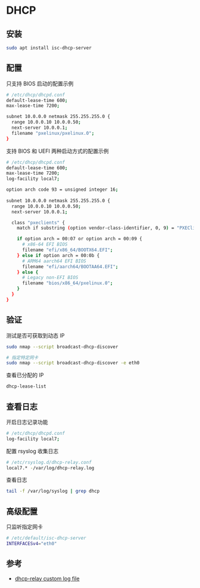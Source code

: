 # DHCP

## 安装

```sh
sudo apt install isc-dhcp-server
```

## 配置

只支持 BIOS 启动的配置示例

```sh
# /etc/dhcp/dhcpd.conf
default-lease-time 600;
max-lease-time 7200;

subnet 10.0.0.0 netmask 255.255.255.0 {
  range 10.0.0.10 10.0.0.50;
  next-server 10.0.0.1;
  filename "pxelinux/pxelinux.0";
}
```

支持 BIOS 和 UEFI 两种启动方式的配置示例

```sh
# /etc/dhcp/dhcpd.conf
default-lease-time 600;
max-lease-time 7200;
log-facility local7;

option arch code 93 = unsigned integer 16;
    
subnet 10.0.0.0 netmask 255.255.255.0 {
  range 10.0.0.10 10.0.0.50;
  next-server 10.0.0.1;

  class "pxeclients" {
    match if substring (option vendor-class-identifier, 0, 9) = "PXEClient";

    if option arch = 00:07 or option arch = 00:09 {
      # x86-64 EFI BIOS
      filename "efi/x86_64/BOOTX64.EFI";
    } else if option arch = 00:0b {
      # ARM64 aarch64 EFI BIOS
      filename "efi/aarch64/BOOTAA64.EFI";
    } else {
      # Legacy non-EFI BIOS
      filename "bios/x86_64/pxelinux.0";
    }
  }
}
```

## 验证

测试是否可获取到动态 IP

```sh
sudo nmap --script broadcast-dhcp-discover

# 指定特定网卡
sudo nmap --script broadcast-dhcp-discover -e eth0
```

查看已分配的 IP

```sh
dhcp-lease-list
```

## 查看日志

开启日志记录功能

```sh
# /etc/dhcp/dhcpd.conf
log-facility local7;
```

配置 rsyslog 收集日志

```sh
# /etc/rsyslog.d/dhcp-relay.conf
local7.* -/var/log/dhcp-relay.log
```

查看日志

```sh
tail -f /var/log/syslog | grep dhcp
```

## 高级配置

只监听指定网卡

```sh
# /etc/default/isc-dhcp-server
INTERFACESv4="eth0"
```

## 参考

- [dhcp-relay custom log file](https://unix.stackexchange.com/questions/615461/dhcp-relay-custom-log-file)

